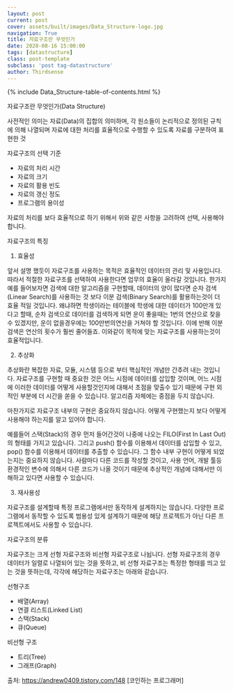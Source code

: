 ```yaml
---
layout: post
current: post
cover: assets/built/images/Data_Structure-logo.jpg
navigation: True
title: 자료구조란 무엇인가
date: 2020-08-16 15:00:00
tags: [datastructure]
class: post-template
subclass: 'post tag-datastructure'
author: Thirdsense
---
```


{% include Data_Structure-table-of-contents.html %}


자료구조란 무엇인가(Data Structure)

사전적인 의미는 자료(Data)의 집합의 의미하며, 각 원소들이 논리적으로 정의된 규칙에 의해 나열되며 자료에 대한 처리를 효율적으로 수행할 수 있도록 자료를 구분하여 표현한 것

자료구조의 선택 기준

- 자료의 처리 시간
- 자료의 크기
- 자료의 활용 빈도
- 자료의 갱신 정도
- 프로그램의 용이성


자료의 처리를 보다 효율적으로 하기 위해서 위와 같은 사항을 고려하여 선택, 사용해야 합니다.



자료구조의 특징

1. 효율성

앞서 설명 했듯이 자료구조를 사용하는 목적은 효율적인 데이터의 관리 및 사용입니다. 따라서 적절한 자료구조를 선택하여 사용한다면 업무의 효율이 올라갈 것입니다. 한가지 예를 들어보자면 검색에 대한 알고리즘을 구현할때, 데이터의 양이 많다면 순차 검색(Linear Search)를 사용하는 것 보다 이분 검색(Binary Search)를 활용하는것이 더 효율 적일 것입니다. 왜냐하면 학생이라는 테이블에 학생에 대한 데이터가 100만개 있다고 할때, 순차 검색으로 데이터를 검색하게 되면 운이 좋을때는 1번의 연산으로 찾을 수 있겠지만, 운이 없을경우에는 100만번의연산을 거쳐야 할 것입니다. 이에 반해 이분 검색은 연산의 횟수가 훨씬 줄어들죠. 이와같이 목적에 맞는 자료구조를 사용하는것이 효율적입니다.


2. 추상화

추상화란 복잡한 자료, 모듈, 시스템 등으로 부터 핵심적인 개념만 간추려 내는 것입니다. 자료구조를 구현할 때 중요한 것은 어느 시점에 데이터를 삽입할 것이며, 어느 시점에 이러한 데이터를 어떻게 사용할것인지에 대해서 초점을 맞출수 있기 때문에 구현 외적인 부분에 더 시간을 쏟을 수 있습니다. 알고리즘 자체에는 중점을 두지 않습니다.

마찬가지로 자료구조 내부의 구현은 중요하지 않습니다. 어떻게 구현했는지 보다 어떻게 사용해야 하는지를 알고 있어야 합니다.

예를들어 스택(Stack)의 경우 먼저 들어간것이 나중에 나오는 FILO(First In Last Out)의 형태를 가지고 있습니다. 그리고 push() 함수를 이용해서 데이터를 삽입할 수 있고, pop() 함수를 이용해서 데이터를 추출할 수 있습니다. 그 함수 내부 구현이 어떻게 되었는지는 중요하지 않습니다. 사람마다 다른 코드를 작성할 것이고, 사용 언어, 개발 툴등 환경적인 변수에 의해서 다른 코드가 나올 것이기 때문에 추상적인 개념에 대해서만 이해하고 있다면 사용할 수 있습니다.



3. 재사용성

자료구조를 설계할때 특정 프로그램에서만 동작하게 설계하지는 않습니다. 다양한 프로그램에서 동작할 수 있도록 범용성 있게 설계하기 때문에 해당 프로젝트가 아닌 다른 프로젝트에서도 사용할 수 있습니다.





자료구조의 분류

자료구조는 크게 선형 자료구조와 비선형 자료구조로 나뉩니다. 선형 자료구조의 경우 데이터가 일렬로 나열되어 있는 것을 뜻하고, 비 선형 자료구조는 특정한 형태를 띄고 있는 것을 뜻하는데, 각각에 해당하는 자료구조는 아래와 같습니다.



선형구조

- 배열(Array)
- 연결 리스트(Linked List)
- 스택(Stack)
- 큐(Queue)



비선형 구조

- 트리(Tree)
- 그래프(Graph)



출처: https://andrew0409.tistory.com/148 [코인하는 프로그래머]